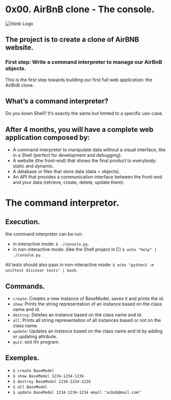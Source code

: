 # 0x00. AirBnB clone - The console.

![hbnb Logo](https://i.imgur.com/sxvbWgO.png "hbnb Logo")

## The project is to create a clone of AirBNB website.

### First step: Write a command interpreter to manage our AirBnB objects.

This is the first step towards building our first full web application: the AirBnB clone.

## What’s a command interpreter?

Do you kown Shell? It’s exactly the same but limited to a specific use-case.

## After 4 months, you will have a complete web application composed by:

- A command interpreter to manipulate data without a visual interface, like in a Shell (perfect for development and debugging).
- A website (the front-end) that shows the final product to everybody: static and dynamic.
- A database or files that store data (data = objects).
- An API that provides a communication interface between the front-end and your data (retrieve, create, delete, update them).

# The command interpretor.

## Execution.

the command interpreter can be run:

- in interactive mode: `$ ./console.py`.
- in non-interactive mode: (like the Shell project in C) `$ echo "help" | ./console.py`.

All tests should also pass in non-interactive mode: `$ echo "python3 -m unittest discover tests" | bash`.

## Commands.

- `create`: Creates a new instance of BaseModel, saves it and prints the id.
- `show`: Prints the string representation of an instance based on the class name and id.
- `destroy`: Deletes an instance based on the class name and id.
- `all`: Prints all string representation of all instances based or not on the class name.
- `update`: Updates an instance based on the class name and id by adding or updating attribute.
- `quit`: exit thr program.

## Exemples.

- `$ create BaseModel`
- `$ show BaseModel 1234-1234-1234`
- `$ destroy BaseModel 1234-1234-1234`
- `$ all BaseModel`
- `$ update BaseModel 1234-1234-1234 email "aibnb@mail.com"`

